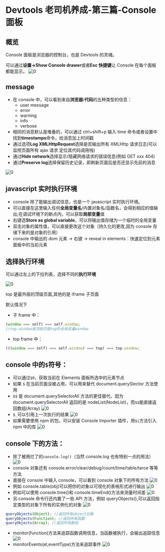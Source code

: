 # Devtools 老司机养成-第三篇-Console 面板

## 概览

Console 面板是浏览器的控制台，也是 Devtools 的灵魂。

可以通过**设置->Show Console drawer**或者**Esc 快捷键**让 Console 在每个面板都能显示。
![0](../images/devtools/100.png)

## message

-   在 console 中，可以看到来自**浏览器**/**代码**的五种类型的信息：
    -   user message
    -   error
    -   warning
    -   info
    -   verbose
-   相同的消息默认是堆叠的，可以通过 ctrl+shift+p 输入 time 命令或者设置中找到**timestamps**命令，给消息加上时间戳
-   通过选项**Log XMLHttpRequest**选择是否输出所有 XMLHttp 请求日志(可以监控页面所有 ajax 请求 定位其代码调用栈)
-   通过**Hide network**选择显示/隐藏网络请求的错误信息(例如 GET xxx 404)
-   通过**Preserve log**选择保留历史记录，即刷新页面后是否还显示先前的消息

![0](../images/devtools/110.png)

## javascript 实时执行环境

-   console 除了能输出调试信息，也是一个 javascript 实时执行环境。
-   可以直接在这里输入任何**全局变量名**/内置对象名/函数名，会得到相应的值输出;在调试环境下的断点内，可以获取**局部变量**值
-   右键选**Store as global variable**，可以将输出值存储为一个临时的全局变量
-   双击对象的属性值，可以直接更改这个对象（持久化的更改,因为 console 存储下来的是对象的引用）
-   console 中输出的 dom 元素 -> 右键 -> reveal in elements：快速定位到元素面板中的当前元素

## 选择执行环境

可以通过左上的下拉列表，选择不同的**执行环境**

![0](../images/devtools/120.png)

top 是最外层的顶级页面,其他的是 iframe 子页面

默认情况下

-   子 frame 中：

```js
(window === self) === self.window;
//top.window是顶级页面top的全局变量window
```

-   top frame 中：

```js
(((window === self) === self.window) === top) === top.window;
```

## console 中的`$`符号：

-   可以通过`$0`，获取当前在 Elements 面板所选中的元素节点
-   如果 `$` 在当前页面没被占用，可以用来替代 document.querySlector 方法使用
-   `$$` 是 document.querySelectorAll 方法的更佳替代，因为 document.querySelectorAll 返回的是 nodeList(NodeList)，而`$$`能直接返回数组(Array)
    ![0](../images/devtools/131.png)
-   `$_`可以引用上一次执行的结果
    ![0](../images/devtools/132.png)
-   如果需要使用 npm 的包，可以安装 Console Importer 插件，用`$i`方法引入 npm 中的库
    ![0](../images/devtools/133.gif)

## console 下的方法：

-   除了被用烂了的`console.log()`（当然 console.log 也有特别一点的用法）
    ![0](../images/devtools/191.png)
-   console 对象还有 console.error/clear/debug/count/time/table/tarce 等等方法
-   直接在 console 中输入 console，可以看到 console 对象下的所有方法
    ![0](../images/devtools/140.png)
-   例如 console.table(obj)可以把你的对象以可视化的表格形式进行输出
    ![0](../images/devtools/135.gif)
-   例如可以使用 console.time()和 console.timeEnd()方法来测量时间差
    ![0](../images/devtools/160.png)
-   另:console 命令行还内置了一些 API 方法，例如 queryObjects(),可以返回指定类型的对象下所有的实例化的对象
    ![0](../images/devtools/170.png)

```js
queryObjects(Object); //返回所有object对象
queryObjects(Function); //返回所有函数
queryObjects(Array); //返回所有数组
```

-   monitor(function)方法来追踪函数调用信息，当函数被执行，会输出追踪信息
    ![0](../images/devtools/180.png)
-   monitorEvents(el,eventType)方法来追踪事件
    ![0](../images/devtools/190.png)

